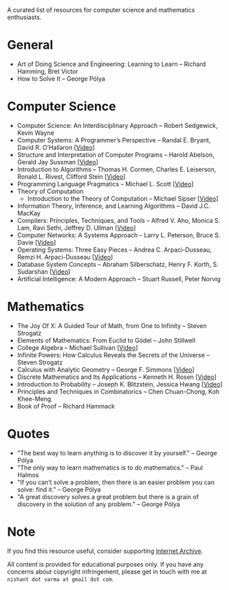 A curated list of resources for computer science and mathematics enthusiasts.

# General

- Art of Doing Science and Engineering: Learning to Learn – Richard Hamming, Bret Victor
- How to Solve It – George Pólya

# Computer Science

- Computer Science: An Interdisciplinary Approach – Robert Sedgewick, Kevin Wayne
- Computer Systems: A Programmer’s Perspective – Randal E. Bryant, David R. O’Hallaron [[Video](https://archive.org/details/cmu-15-213-introduction-to-computer-systems)]
- Structure and Interpretation of Computer Programs – Harold Abelson, Gerald Jay Sussman [[Video](https://archive.org/details/mit-6001-structure-and-interpretation-of-computer-programs)]
- Introduction to Algorithms – Thomas H. Cormen, Charles E. Leiserson, Ronald L. Rivest, Clifford Stein [[Video](https://archive.org/details/mit-6006-introduction-to-algorithms)]
- Programming Language Pragmatics – Michael L. Scott [[Video](https://archive.org/details/stonybrook-cse307-principles-of-programming-languages)]
- Theory of Computation
  - Introduction to the Theory of Computation – Michael Sipser [[Video](https://archive.org/details/mit-18404j-theory-of-computation)]
- Information Theory, Inference, and Learning Algorithms – David J.C. MacKay
- Compilers: Principles, Techniques, and Tools – Alfred V. Aho, Monica S. Lam, Ravi Sethi, Jeffrey D. Ullman [[Video](https://archive.org/details/coursera-compilers)]
- Computer Networks: A Systems Approach – Larry L. Peterson, Bruce S. Davie [[Video](https://archive.org/details/stanford-cs144-introduction-to-computer-networking)]
- Operating Systems: Three Easy Pieces – Andrea C. Arpaci-Dusseau, Remzi H. Arpaci-Dusseau [[Video](https://archive.org/details/caltech-cs124-operating-systems)]
- Database System Concepts – Abraham Silberschatz, Henry F. Korth, S. Sudarshan [[Video](https://archive.org/details/cmu-15-445-introduction-to-database-systems)]
- Artificial Intelligence: A Modern Approach – Stuart Russell, Peter Norvig

# Mathematics

- The Joy Of X: A Guided Tour of Math, from One to Infinity – Steven Strogatz
- Elements of Mathematics: From Euclid to Gödel – John Stillwell
- College Algebra – Michael Sullivan [[Video](https://archive.org/details/umkc-math110-college-algebra)]
- Infinite Powers: How Calculus Reveals the Secrets of the Universe – Steven Strogatz
- Calculus with Analytic Geometry – George F. Simmons [[Video](https://archive.org/details/mit-1801-single-variable-calculus)]
- Discrete Mathematics and Its Applications – Kenneth H. Rosen [[Video](https://archive.org/details/arsdigita-discrete-mathematics)]
- Introduction to Probability – Joseph K. Blitzstein, Jessica Hwang [[Video](https://archive.org/details/harvard-stat110-probability)]
- Principles and Techniques in Combinatorics – Chen Chuan-Chong, Koh Khee-Meng
- Book of Proof – Richard Hammack

# Quotes

- "The best way to learn anything is to discover it by yourself." – George Pólya
- "The only way to learn mathematics is to do mathematics." – Paul Halmos
- "If you can’t solve a problem, then there is an easier problem you can solve: find it." – George Pólya
- "A great discovery solves a great problem but there is a grain of discovery in the solution of any problem." – George Pólya

# Note

If you find this resource useful, consider supporting [Internet Archive](https://archive.org/donate).

All content is provided for educational purposes only. If you have any concerns about copyright infringement, please get in touch with me at `nishant dot varma at gmail dot com`.
